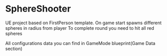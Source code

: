 # SphereShooter

UE project based on FirstPerson template.
On game start spawns different spheres in radius from player 
To complete round you need to hit all red spheres

All configurations data you can find in GameMode blueprint(Game Data section)
